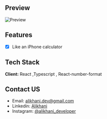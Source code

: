 ## Preview

![Preview](https://user-images.githubusercontent.com/87765316/151697295-300c5f8e-ba2d-40f6-b8b1-b9ad66165ad2.gif)

## Features

- [x] Like an iPhone calculator

## Tech Stack

**Client:** React ,Typescript , React-number-format

## Contact US

- Email: [alikhani.dev@gmail.com](mailto:alikhani.dev@gmail.com)
- Linkedin: [Alikhani](www.linkedin.com/in/amir-hossein-agha-alikhani-060a88217)
- Instagram: [@alikhani_developer](https://www.instagram.com/alikhani_developer/)
